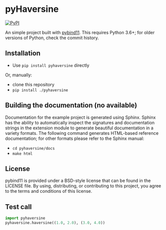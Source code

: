 pyHaversine
==============

[![PyPI](https://github.com/luk-f/pyhaversine/actions/workflows/pip.yml/badge.svg)](https://github.com/luk-f/pyhaversine/actions/workflows/pip.yml)

An simple project built with [pybind11](https://github.com/pybind/pybind11).
This requires Python 3.6+; for older versions of Python, check the commit
history.

Installation
------------

 - Use `pip install pyhaversine` directly

Or, manually:

 - clone this repository
 - `pip install ./pyhaversine`


Building the documentation (no available)
--------------------------

Documentation for the example project is generated using Sphinx. Sphinx has the
ability to automatically inspect the signatures and documentation strings in
the extension module to generate beautiful documentation in a variety formats.
The following command generates HTML-based reference documentation; for other
formats please refer to the Sphinx manual:

 - `cd pyhaversine/docs`
 - `make html`

License
-------

pybind11 is provided under a BSD-style license that can be found in the LICENSE
file. By using, distributing, or contributing to this project, you agree to the
terms and conditions of this license.

Test call
---------

```python
import pyhaversine
pyhaversine.haversine((1.0, 2.0), (3.0, 4.0))
```

[`cibuildwheel`]:          https://cibuildwheel.readthedocs.io
